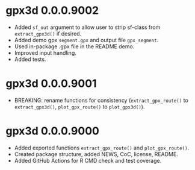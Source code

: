 # gpx3d 0.0.0.9002

* Added `sf_out` argument to allow user to strip sf-class from `extract_gpx3d()` if desired.
* Added demo gpx `segment.gpx` and output file `gpx_segment`.
* Used in-package .gpx file in the README demo.
* Improved input handling.
* Added tests.

# gpx3d 0.0.0.9001

* BREAKING: rename functions for consistency (`extract_gpx_route()` to `extract_gpx3d()`, `plot_gpx_route()` to `plot_gpx3d()`).

# gpx3d 0.0.0.9000

* Added exported functions `extract_gpx_route()` and `plot_gpx_route()`.
* Created package structure, added NEWS, CoC, license, README.
* Added GitHub Actions for R CMD check and test coverage.
